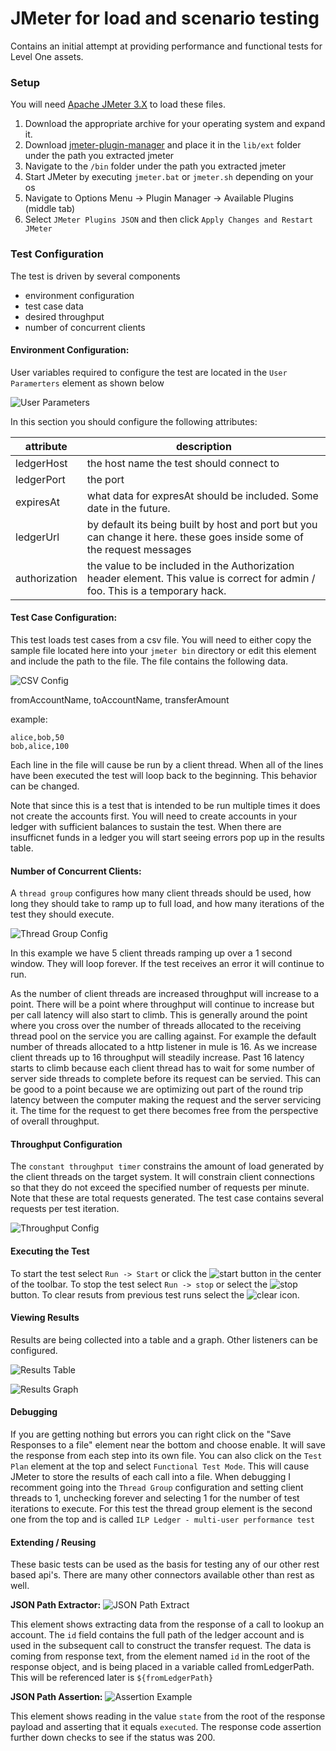 # JMeter for load and scenario testing

Contains an initial attempt at providing performance and functional tests for Level One assets.

### Setup

You will need [Apache JMeter 3.X](http://jmeter.apache.org/download_jmeter.cgi) to load these files.

1.  Download the appropriate archive for your operating system and expand it.
2.   Download [jmeter-plugin-manager](https://jmeter-plugins.org/get/) and place it in the `lib/ext` folder under the path you extracted jmeter
3.  Navigate to the `/bin` folder under the path you extracted jmeter
4.  Start JMeter by executing `jmeter.bat` or `jmeter.sh` depending on your os
5.  Navigate to Options Menu -> Plugin Manager -> Available Plugins (middle tab)
6.  Select `JMeter Plugins JSON` and then click `Apply Changes and Restart JMeter`

### Test Configuration

The test is driven by several components
- environment configuration
- test case data
- desired throughput
- number of concurrent clients

#### Environment Configuration:

User variables required to configure the test are located in the `User Paramerters` element as shown below

![User Parameters](./previous/media/user_params.jpg "User Params")

In this section you should configure the following attributes:

| attribute | description |
| --------- | ----------- |
| ledgerHost | the host name the test should connect to |
| ledgerPort | the port |
| expiresAt | what data for expresAt should be included.  Some date in the future. |
| ledgerUrl | by default its being built by host and port but you can change it here.  these goes inside some of the request messages |
| authorization | the value to be included in the Authorization header element.  This value is correct for admin / foo.  This is a temporary hack. | 

#### Test Case Configuration:

This test loads test cases from a csv file.  You will need to either copy the sample file located here into your `jmeter bin` directory or edit this element and include the path to the file.  The file contains the following data.

![CSV Config](./previous/media/test_data_config.jpg "CSV Config")

fromAccountName, toAccountName, transferAmount

example:

```
alice,bob,50
bob,alice,100
```

Each line in the file will cause be run by a client thread.  When all of the lines have been executed the test will loop back to the beginning. This behavior can be changed.

Note that since this is a test that is intended to be run multiple times it does not create the accounts first.  You will need to create accounts in your ledger with sufficient balances to sustain the test.  When there are insufficnet funds in a ledger you will start seeing errors pop up in the results table.

#### Number of Concurrent Clients:

A `thread group` configures how many client threads should be used, how long they should take to ramp up to full load, and how many iterations of the test they should execute.

![Thread Group Config](./previous/media/thread_group_config.jpg "Thread Group Config")

In this example we have 5 client threads ramping up over a 1 second window.  They will loop forever.  If the test receives an error it will continue to run.

As the number of client threads are increased throughput will increase to a point.  There will be a point where throughput will continue to increase but per call latency will also start to climb.  This is generally around the point where you cross over the number of threads allocated to the receiving thread pool on the service you are calling against.  For example the default number of threads allocated to a http listener in mule is 16.  As we increase client threads up to 16 throughput will steadily increase.  Past 16 latency starts to climb because each client thread has to wait for some number of server side threads to complete before its request can be servied.  This can be good to a point because we are optimizing out part of the round trip latency between the computer making the request and the server servicing it.  The time for the request to get there becomes free from the perspective of overall throughput.

#### Throughput Configuration

The `constant throughput timer` constrains the amount of load generated by the client threads on the target system.  It will constrain client connections so that they do not exceed the specified number of requests per minute.  Note that these are total requests generated.  The test case contains several requests per test iteration.

![Throughput Config](./previous/media/throughput_config.jpg "Throughput Config")

#### Executing the Test

To start the test select `Run -> Start` or click the ![start](./media/start.jpg) button in the center of the toolbar.  To stop the test select `Run -> stop` or select the ![stop](./media/stop.jpg) button.  To clear resuts from previous test runs select the ![clear](./media/clear.jpg) icon.

#### Viewing Results

Results are being collected into a table and a graph.  Other listeners can be configured.

![Results Table](./previous/media/results_table.jpg "Results Table")

![Results Graph](./previous/media/results_graph.jpg "Results Graph")

#### Debugging

If you are getting nothing but errors you can right click on the "Save Responses to a file" element near the bottom and choose enable.  It will save the response from each step into its own file.  You can also click on the `Test Plan` element at the top and select `Functional Test Mode`.  This will cause JMeter to store the results of each call into a file.  When debugging I recomment going into the `Thread Group` configuration and setting client threads to 1, unchecking forever and selecting 1 for the number of test iterations to execute.  For this test the thread group element is the second one from the top and is called `ILP Ledger - multi-user performance test`

#### Extending / Reusing

These basic tests can be used as the basis for testing any of our other rest based api's.  There are many other connectors available other than rest as well.

**JSON Path Extractor:**
![JSON Path Extract](./media/json_path_extractor.jpg "JSON Path Extract")

This element shows extracting data from the response of a call to lookup an account.  The `id` field contains the full path of the ledger account and is used in the subsequent call to construct the transfer request.  The data is coming from response text, from the element named `id` in the root of the response object, and is being placed in a variable called fromLedgerPath.  This will be referenced later is `${fromLedgerPath}`

**JSON Path Assertion:**
![Assertion Example](./media/assertion_example.jpg "Assertion Example")

This element shows reading in the value `state` from the root of the response payload and asserting that it equals `executed`.  The response code assertion further down checks to see if the status was 200.

